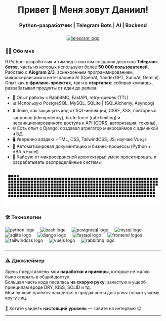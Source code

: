 <br clear="both">

###

<h1 align="center">Привет 👋 Меня зовут Даниил!</h1>
<h3 align="center">Python-разработчик | Telegram Bots | AI | Backend</h3>

###

<div align="center">
  <a href="https://t.me/offhandin" target="_blank">
    <img src="https://img.shields.io/static/v1?message=Telegram&logo=telegram&label=&color=2CA5E0&logoColor=white&labelColor=&style=for-the-badge" height="25" alt="telegram logo"  />
  </a>
</div>

###

<h3 align="left">👨‍💻 Обо мне</h3>

<p align="left">
Я Python-разработчик и тимлид с опытом создания десятков <b>Telegram-ботов</b>, часть из которых используют более <b>50 000 пользователей</b>. 
Работаю с <b>Aiogram 2/3</b>, асинхронным программированием, микросервисами и интеграцией AI (OpenAI, YandexGPT, SunoAI, Gemini). 
Опыт как в <b>фриланс-проектах</b>, так и в <b>стартапах</b>: собирал команды, разрабатывал продукты от идеи до релиза.
</p>

<ul align="left">
  <li>🚀 Опыт работы с RabbitMQ, FastAPI, retry-queues (TTL)</li>
  <li>📊 Использую PostgreSQL, MySQL, SQLite | (SQLAlchemy, Asyncpg)</li>
  <li>🔒 Знаю, как защищать код от SQL-инъекций, CSRF, XSS, повторных запросов (idempotency), brute force (rate limiting) и несанкционированного доступа к API (CORS, авторизация, токены).</li>
  <li>🌐 Есть опыт с Django: создавал агрегатор микрозаймов с админкой и БД</li>
  <li>🖥 Уверенно владею HTML, CSS, TailwindCSS, JS; изучаю Vue.js</li>
  <li>📄 Автоматизировал документацию и бизнес-процессы (Python + VBA в Excel)</li>
  <li>🧩 Кайфую от микросервисной архитектуры: умею проектировать и разрабатывать распределённые системы</li>
</ul>

###

<p align="center">
 <img width="600" src="assets/github-snake.svg" alt="snake"/>
</p>

###

<h3 align="left">🛠 Технологии</h3>

<div align="left">
  <img src="https://skillicons.dev/icons?i=py" height="40" alt="python logo"  />
  <img width="12" />
  <img src="https://cdn.simpleicons.org/gnubash/4EAA25" height="40" alt="bash logo"  />
  <img width="12" />
  <img src="https://skillicons.dev/icons?i=postgres" height="40" alt="postgresql logo"  />
  <img width="12" />
  <img src="https://skillicons.dev/icons?i=mysql" height="40" alt="mysql logo"  />
  <img width="12" />
  <img src="https://cdn.jsdelivr.net/gh/devicons/devicon/icons/sqlite/sqlite-original.svg" height="40" alt="sqlite logo"  />
  <img width="12" />
  <img src="https://skillicons.dev/icons?i=django" height="40" alt="django logo"  />
  <img width="12" />
  <img src="https://skillicons.dev/icons?i=fastapi" height="40" alt="fastapi logo"  />
  <img width="12" />
  <img src="https://skillicons.dev/icons?i=html,css,js" height="40" alt="frontend logos"  />
  <img width="12" />
  <img src="https://skillicons.dev/icons?i=tailwind" height="40" alt="tailwindcss logo"  />
  <img width="12" />
  <img src="https://skillicons.dev/icons?i=vue" height="40" alt="vuejs logo"  />
  <img width="12" />
  <img src="https://cdn.simpleicons.org/rabbitmq/FF6600" height="40" alt="rabbitmq logo"  />
</div>

###

<hr>

<h3 align="left">⚠️ Дисклеймер</h3>

<p align="left">
Здесь представлены мои <b>наработки и примеры</b>, которые не жалко было открыть в общий доступ.<br>
Большая часть кода писалась <b>на скорую руку</b>, зачастую в ущерб принципам вроде DRY, KISS, SOLID и тд.<br>
Мои лучшие проекты находятся в продакшне и доступны только узкому кругу лиц.<br><br>
📩 Хотите увидеть <b>настоящий уровень</b> — зовите на интервью 😉
</p>

<hr>

###
